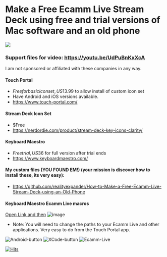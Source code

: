 # Make a Free Ecamm Live Stream Deck using free and trial versions of Mac software and an old phone

[<img src="https://github.com/realityexpander/How-to-Make-a-Free-Ecamm-Live-Stream-Deck-using-an-Old-Phone/assets/5157474/0b369efb-23c5-434d-8b59-53d7c94de9c0">](https://youtu.be/UdPuBnKxXcA)

### Support files for video: https://youtu.be/UdPuBnKxXcA

I am not sponsored or affiliated with these companies in any way.

#### Touch Portal 
- $Free for basic icon set, US$13.99 to allow install of custom icon set
- Have Android and iOS versions available.
- https://www.touch-portal.com/

#### Stream Deck Icon Set 
- $Free
- https://nerdordie.com/product/stream-deck-key-icons-clarity/

#### Keyboard Maestro 
- $Free trial, US$36 for full version after trial ends
- https://www.keyboardmaestro.com/

#### My custom files (YOU FOUND EM!) (your mission is discover how to install these, its very easy):
- https://github.com/realityexpander/How-to-Make-a-Free-Ecamm-Live-Stream-Deck-using-an-Old-Phone

#### Keyboard Maestro Ecamm Live macros
[Open Link and then](https://github.com/realityexpander/How-to-Make-a-Free-Ecamm-Live-Stream-Deck-using-an-Old-Phone/blob/main/Ecamm%20Live%20Macros.kmmacros)
![image](https://github.com/realityexpander/How-to-Make-a-Free-Ecamm-Live-Stream-Deck-using-an-Old-Phone/assets/5157474/101ba249-5ece-4d1f-a0e7-1e6d532524ac)

- Note: You will need to change the paths to your Ecamm Live and other applications. Very easy to do from the Touch Portal app.

![Android-button](https://github.com/realityexpander/How-to-Make-a-Free-Ecamm-Live-Stream-Deck-using-an-Old-Phone/assets/5157474/3b7a2086-f8fe-478c-9a67-2b431a552c46)
![XCode-button](https://github.com/realityexpander/How-to-Make-a-Free-Ecamm-Live-Stream-Deck-using-an-Old-Phone/assets/5157474/9deb63f5-b264-4c52-9659-eae077ef40c5)
![Ecamm-Live](https://github.com/realityexpander/How-to-Make-a-Free-Ecamm-Live-Stream-Deck-using-an-Old-Phone/assets/5157474/c6fa934e-ca83-4967-b1bf-3a3d4284fdfc)


[![Hits](https://hits.seeyoufarm.com/api/count/incr/badge.svg?url=https%3A%2F%2Fgithub.com%2Frealityexpander%2FHow-to-Make-a-Free-Ecamm-Live-Stream-Deck-using-an-Old-Phone&count_bg=%2379C83D&title_bg=%23555555&icon=&icon_color=%23E7E7E7&title=hits&edge_flat=false)](https://hits.seeyoufarm.com)
